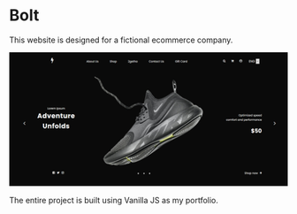 # Bolt
This website is designed for a fictional ecommerce company.

<img src='https://github.com/StellaWanja/Bolt/blob/main/images/bolt.png' />

The entire project is built using Vanilla JS as my portfolio.
